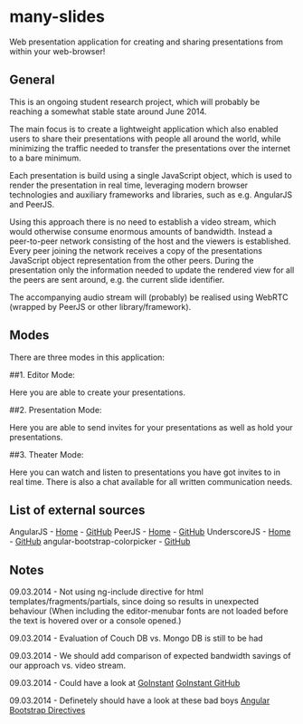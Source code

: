 many-slides
===========

Web presentation application for creating and sharing presentations from within your web-browser!

General
--------------------------------------
This is an ongoing student research project, which will probably be reaching a somewhat stable state around June 2014.

The main focus is to create a lightweight application which also enabled users to share their presentations with people all around the world, while minimizing the traffic needed to transfer the presentations over the internet to a bare minimum.

Each presentation is build using a single JavaScript object, which is used to render the presentation in real time, leveraging modern browser technologies and auxiliary frameworks and libraries, such as e.g. AngularJS and PeerJS.

Using this approach there is no need to establish a video stream, which would otherwise consume enormous amounts of bandwidth. Instead a peer-to-peer network consisting of the host and the viewers is established. Every peer joining the network receives a copy of the presentations JavaScript object representation from the other peers. During the presentation only the information needed to update the rendered view for all the peers are sent around, e.g. the current slide identifier.

The accompanying audio stream will (probably) be realised using WebRTC (wrapped by PeerJS or other library/framework).

Modes
--------------------------------------
There are three modes in this application:

##1. Editor Mode:

Here you are able to create your presentations.

##2. Presentation Mode:

Here you are able to send invites for your presentations as well as hold your presentations.

##3. Theater Mode:

Here you can watch and listen to presentations you have got invites to in real time.
There is also a chat available for all written communication needs.

List of external sources
--------------------------------------
AngularJS - [Home](https://angularjs.org) - [GitHub](https://github.com/angular/angular.js)
PeerJS - [Home](https://peerjs.com) - [GitHub](https://github.com/peers/peerjs)
UnderscoreJS - [Home](https://underscorejs.org) - [GitHub](https://github.com/jashkenas/underscore)
angular-bootstrap-colorpicker - [GitHub](https://github.com/buberdds/angular-bootstrap-colorpicker)

Notes
--------------------------------------
09.03.2014 - Not using ng-include directive for html templates/fragments/partials, since doing so results in unexpected behaviour
    (When including the editor-menubar fonts are not loaded before the text is hovered over or a console opened.)
    
09.03.2014 - Evaluation of Couch DB vs. Mongo DB is still to be had

09.03.2014 - We should add comparison of expected bandwidth savings of our approach vs. video stream.

09.03.2014 - Could have a look at [GoInstant](https://goinstant.com)
[GoInstant GitHub](https://github.com/goinstant/webrtc)

09.03.2014 - Definetely should have a look at these bad boys [Angular Bootstrap Directives](http://angular-ui.github.io/bootstrap/)


